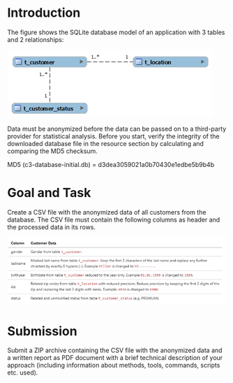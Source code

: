 # Introduction

The figure shows the SQLite database model of an application with 3 tables and 2 relationships:

![sql.png](sql.png)

Data must be anonymized before the data can be passed on to a third-party provider for statistical analysis. Before you start, verify the integrity of the downloaded database file in the resource section by calculating and comparing the MD5 checksum.

MD5 (c3-database-initial.db) = d3dea3059021a0b70430e1edbe5b9b4b

# Goal and Task

Create a CSV file with the anonymized data of all customers from the database. The CSV file must contain the following columns as header and the processed data in its rows.

![table3.png](table3.png)

# Submission

Submit a ZIP archive containing the CSV file with the anonymized data and a written report as PDF document with a brief technical description of your approach (including information about methods, tools, commands, scripts etc. used).
